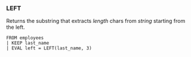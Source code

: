 <!--
This is generated by ESQL’s AbstractFunctionTestCase. Do no edit it. See ../README.md for how to regenerate it.
-->

### LEFT
Returns the substring that extracts *length* chars from *string* starting from the left.

```esql
FROM employees
| KEEP last_name
| EVAL left = LEFT(last_name, 3)
```
